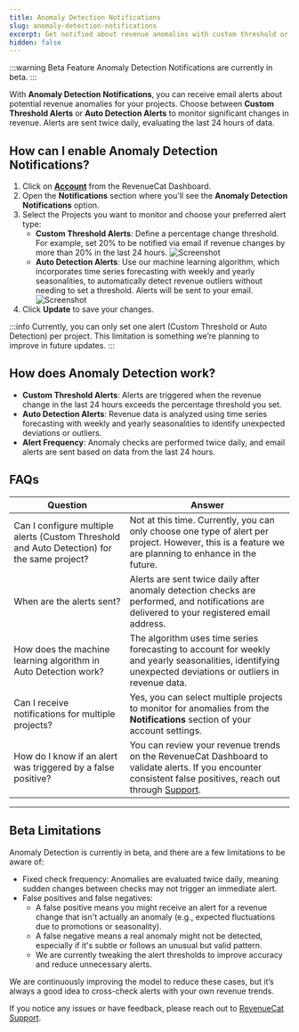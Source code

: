 ```yaml
---
title: Anomaly Detection Notifications
slug: anomaly-detection-notifications
excerpt: Get notified about revenue anomalies with custom threshold or auto detection alerts
hidden: false
---
```


:::warning Beta Feature
Anomaly Detection Notifications are currently in beta.
:::

With **Anomaly Detection Notifications**, you can receive email alerts about potential revenue anomalies for your projects. Choose between **Custom Threshold Alerts** or **Auto Detection Alerts** to monitor significant changes in revenue. Alerts are sent twice daily, evaluating the last 24 hours of data.

## How can I enable Anomaly Detection Notifications?

1. Click on [**Account**](https://app.revenuecat.com/settings/account) from the RevenueCat Dashboard.
2. Open the **Notifications** section where you'll see the **Anomaly Detection Notifications** option.
3. Select the Projects you want to monitor and choose your preferred alert type:
   - **Custom Threshold Alerts**: Define a percentage change threshold. For example, set 20% to be notified via email if revenue changes by more than 20% in the last 24 hours.
     ![Screenshot](/images/threshold.png)
   - **Auto Detection Alerts**: Use our machine learning algorithm, which incorporates time series forecasting with weekly and yearly seasonalities, to automatically detect revenue outliers without needing to set a threshold. Alerts will be sent to your email.
     ![Screenshot](/images/autodetect.png)
4. Click **Update** to save your changes.

:::info
Currently, you can only set one alert (Custom Threshold or Auto Detection) per project. This limitation is something we’re planning to improve in future updates.
:::

## How does Anomaly Detection work?

- **Custom Threshold Alerts**: Alerts are triggered when the revenue change in the last 24 hours exceeds the percentage threshold you set.
- **Auto Detection Alerts**: Revenue data is analyzed using time series forecasting with weekly and yearly seasonalities to identify unexpected deviations or outliers.
- **Alert Frequency**: Anomaly checks are performed twice daily, and email alerts are sent based on data from the last 24 hours.

## FAQs

| Question                                                                                      | Answer                                                                                                                                                           |
| --------------------------------------------------------------------------------------------- | --------------------------------------------------------------------------------------------------------------------------------------------------------------- |
| Can I configure multiple alerts (Custom Threshold and Auto Detection) for the same project?   | Not at this time. Currently, you can only choose one type of alert per project. However, this is a feature we are planning to enhance in the future.             |
| When are the alerts sent?                                                                     | Alerts are sent twice daily after anomaly detection checks are performed, and notifications are delivered to your registered email address.                      |
| How does the machine learning algorithm in Auto Detection work?                               | The algorithm uses time series forecasting to account for weekly and yearly seasonalities, identifying unexpected deviations or outliers in revenue data.        |
| Can I receive notifications for multiple projects?                                            | Yes, you can select multiple projects to monitor for anomalies from the **Notifications** section of your account settings.                                     |
| How do I know if an alert was triggered by a false positive?                                  | You can review your revenue trends on the RevenueCat Dashboard to validate alerts. If you encounter consistent false positives, reach out through [Support](https://app.revenuecat.com/settings/support). |

---

## Beta Limitations

Anomaly Detection is currently in beta, and there are a few limitations to be aware of:

- Fixed check frequency: Anomalies are evaluated twice daily, meaning sudden changes between checks may not trigger an immediate alert.
- False positives and false negatives:  
  - A false positive means you might receive an alert for a revenue change that isn't actually an anomaly (e.g., expected fluctuations due to promotions or seasonality).  
  - A false negative means a real anomaly might not be detected, especially if it's subtle or follows an unusual but valid pattern.  
  - We are currently tweaking the alert thresholds to improve accuracy and reduce unnecessary alerts.  

We are continuously improving the model to reduce these cases, but it’s always a good idea to cross-check alerts with your own revenue trends.

If you notice any issues or have feedback, please reach out to [RevenueCat Support](https://app.revenuecat.com/settings/support).